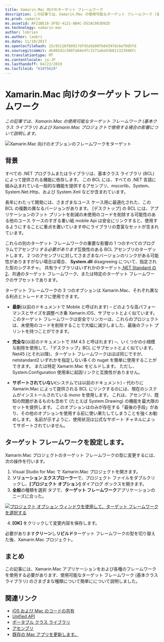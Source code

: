 ```yaml
---
title: Xamarin.Mac 向けのターゲット フレームワーク
description: この記事では、Xamarin.Mac の使用可能なターゲット フレームワーク (基本クラス ライブラリ) および Xamarin.Mac プロジェクトで使用する場合の影響について説明します。
ms.prod: xamarin
ms.assetid: AF21BE16-3F92-4121-AB4C-D51AC863D92D
ms.technology: xamarin-mac
author: lobrien
ms.author: laobri
ms.date: 11/10/2017
ms.openlocfilehash: 15c93126f80917df45a5b80fb84397dc6ef0d5fd
ms.sourcegitcommit: 4b402d1c508fa84e4fc3171a6e43b811323948fc
ms.translationtype: MT
ms.contentlocale: ja-JP
ms.lasthandoff: 04/23/2019
ms.locfileid: "61075629"
---
```

# <a name="target-framework-for-xamarinmac"></a>Xamarin.Mac 向けのターゲット フレームワーク

_この記事では、Xamarin.Mac の使用可能なターゲット フレームワーク (基本クラス ライブラリ) および Xamarin.Mac プロジェクトで使用する場合の影響について説明します。_

![Xamarin.Mac 向けのオプションのフレームワークをターゲット](target-framework-images/select-target.png "-target Xamarin.Mac 向けフレームワーク オプション")

## <a name="background"></a>背景

すべての .NET プログラムまたはライブラリは、基本クラス ライブラリ (BCL) によって提供される機能に依存します。 この BCL には、すべての .NET 言語に組み込まれている一般的な機能を提供するアセンブリ、mscorlib、System、System.Net.Http、および System.Xml などが含まれています。

長年にわたって開発には、さまざまなユース ケース用に最適化された、この BCL の複数の異なるバージョンがあります。 [デスクトップ] の BCL には、アプリケーションのフット プリントを削減の未使用のコードを削除する可能性のある他のユース ケースのすぎる重い紙 mobile Api は安全にリンクすると、使用するようにすることに重点を置いています中にライブラリの豊富なセットが含まれています。

これらの別のターゲット フレームワークの重要な影響の 1 つのすべてのプログラムでアセンブリ*する必要があります*互換性のある BCL アセンブリのターゲットします。 2 つのアセンブリに対してさまざまなバージョンのリンクがある可能性がありますがない場合は場合、 **System.dll** disagreeing について、指定された型のシグネチャ。 共有ライブラリはいずれかのターゲット[.NET Standard の 2](https://blog.xamarin.com/share-code-net-standard-2-0/)、共通のターゲット フレームワーク、または特定のターゲット フレームワークのサブセットであります。

ターゲット フレームワークの 3 つのオプションは Xamarin.Mac、それぞれ異なる利点とトレードオフに使用できます。

- **最新**(以前のドキュメントで Mobile と呼ばれます) – どのような高パフォーマンスとサイズを調整べき乗 Xamarin.iOS、サブセットとよく似ています。 このターゲット フレームワークは安全でリンカーは、これらのプロジェクトは、未使用のコードを削除することで大幅に減少しました、最後のフット プリントを持つことができます。

- **完全な**(以前のドキュメントで XM 4.5 と呼ばれます) –、いくつかの小規模な削除を使用して、「デスクトップ」BCL にサブセットとよく似ています。 Net45 (とそれ以降)、ターゲット フレームワークはほぼ同じですが、netstandard2 いずれかを指定しない多くの nuget を簡単に使用することができます。 または特定 Xamarin.Mac をビルドします。 ただし、System.Configuration 使用率に起因リンクと互換性がありません。

- **サポートされていない**(システムでは以前のドキュメント) – 代わりに Xamarin.Mac によって提供される BCL にリンクするのには、現在のシステムがインストールされている mono を使用します。 これは、アセンブリ、既知の問題があるものも含めて (たとえば System.Drawing) の機能を最大限のセットを提供します。 このオプションはのみが存在する「最後の手段」があり、その他のオプションを使用する前に使い果たしてしまうことを強くお勧めします。 名前が示すように、使用状況は公式なサポート チャネルによってサポートされていません。

## <a name="setting-the-target-framework"></a>ターゲット フレームワークを設定します。

Xamarin.Mac プロジェクトのターゲット フレームワークの型に変更するには、次の操作を行います。

1. Visual Studio for Mac で Xamarin.Mac プロジェクトを開きます。
2. **ソリューション エクスプローラー**で、プロジェクト ファイルをダブルクリックし、**[プロジェクト オプション]** ダイアログ ボックスを開きます。
3. **全般**の種類を選択 タブで、**ターゲット フレームワーク**アプリケーションのニーズに合った。

  [![プロジェクト オプション ウィンドウを使用して、ターゲット フレームワークを選択する](target-framework-images/select-target-full.png "プロジェクト オプション ウィンドウを使用して、ターゲット フレームワークを選択するには")](target-framework-images/select-target-full-large.png#lightbox)

4. **[OK]** をクリックして変更内容を保存します。

必要があります**クリーン**し**リビルド**ターゲット フレームワークの型を切り替えた後、Xamarin.Mac プロジェクト。

## <a name="summary"></a>まとめ

この記事には、Xamarin.Mac アプリケーションをおよび各種のフレームワークを使用する必要があります、使用可能なターゲット フレームワーク (基本クラス ライブラリ) のさまざまな種類について簡単にについて説明しました。


## <a name="related-links"></a>関連リンク

- [iOS および Mac のコードの共有](~/cross-platform/macios/index.md)
- [Unified API](~/cross-platform/macios/unified/index.md)
- [ポータブル クラス ライブラリ](~/cross-platform/app-fundamentals/pcl.md)
- [アセンブリ](~/cross-platform/internals/available-assemblies.md)
- [既存の Mac アプリを更新します。](~/cross-platform/macios/unified/updating-mac-apps.md)

